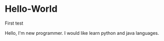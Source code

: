 # Hello-World
First test 

Hello, 
I'm new programmer. I would like learn python and java languages.
